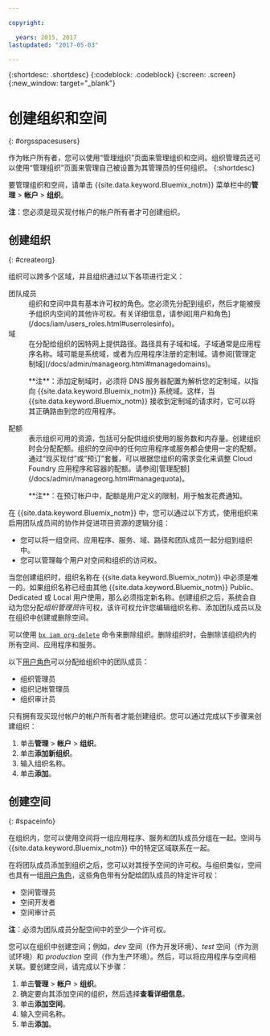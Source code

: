 ```yaml
---

copyright:

  years: 2015, 2017
lastupdated: "2017-05-03"

---
```


{:shortdesc: .shortdesc}
{:codeblock: .codeblock}
{:screen: .screen}
{:new_window: target="_blank"}

# 创建组织和空间
{: #orgsspacesusers}

作为帐户所有者，您可以使用“管理组织”页面来管理组织和空间。组织管理员还可以使用“管理组织”页面来管理自己被设置为其管理员的任何组织。
{:shortdesc}

要管理组织和空间，请单击 {{site.data.keyword.Bluemix_notm}} 菜单栏中的**管理** &gt; **帐户** &gt; **组织**。 

**注**：您必须是现买现付帐户的帐户所有者才可创建组织。

## 创建组织
{: #createorg}

组织可以跨多个区域，并且组织通过以下各项进行定义：

<dl>
<dt>团队成员</dt>
<dd>组织和空间中具有基本许可权的角色。您必须先分配到组织，然后才能被授予组织内空间的其他许可权。有关详细信息，请参阅[用户和角色](/docs/iam/users_roles.html#userrolesinfo)。</dd>
<dt>域</dt>
<dd>在分配给组织的因特网上提供路径。路径具有子域和域。子域通常是应用程序名称。域可能是系统域，或者为应用程序注册的定制域。请参阅[管理定制域](/docs/admin/manageorg.html#managedomains)。<br/>
<p>**注**：添加定制域时，必须将 DNS 服务器配置为解析您的定制域，以指向 {{site.data.keyword.Bluemix_notm}} 系统域。这样，当 {{site.data.keyword.Bluemix_notm}} 接收到定制域的请求时，它可以将其正确路由到您的应用程序。</p></dd>
<dt>配额</dt>
<dd>表示组织可用的资源，包括可分配供组织使用的服务数和内存量。创建组织时会分配配额。组织的空间中的任何应用程序或服务都会使用一定的配额。通过“现买现付”或“预订”套餐，可以根据您组织的需求变化来调整 Cloud Foundry 应用程序和容器的配额。请参阅[管理配额](/docs/admin/manageorg.html#managequota)。<p>**注**：在预订帐户中，配额是用户定义的限制，用于触发花费通知。</p></dd>
</dl>

在 {{site.data.keyword.Bluemix_notm}} 中，您可以通过以下方式，使用组织来启用团队成员间的协作并促进项目资源的逻辑分组：

<ul>
<li>您可以将一组空间、应用程序、服务、域、路径和团队成员一起分组到组织中。</li>
<li>您可以管理每个用户对空间和组织的访问权。</li>
</ul>

当您创建组织时，组织名称在 {{site.data.keyword.Bluemix_notm}} 中必须是唯一的。如果组织名称已经由其他 {{site.data.keyword.Bluemix_notm}} Public、Dedicated 或 Local 用户使用，那么必须指定新名称。创建组织之后，系统会自动为您分配*组织管理员*许可权，该许可权允许您编辑组织名称、添加团队成员以及在组织中创建或删除空间。

可以使用 [`bx iam org-delete`](/docs/cli/reference/bluemix_cli/bx_cli.html#bluemix_iam_org_delete) 命令来删除组织。删除组织时，会删除该组织内的所有空间、应用程序和服务。

以下[用户角色](/docs/iam/users_roles.html#userrolesinfo)可以分配给组织中的团队成员：

<ul>
<li>组织管理员</li>
<li>组织记帐管理员</li>
<li>组织审计员</li>
</ul>

只有拥有现买现付帐户的帐户所有者才能创建组织。您可以通过完成以下步骤来创建组织：

1. 单击**管理** &gt; **帐户** &gt; **组织**。
2. 单击**添加新组织**。
3. 输入组织名称。
4. 单击**添加**。

<!-- Add info on Manage infrastructure option under a space -->

## 创建空间
{: #spaceinfo}

在组织内，您可以使用空间将一组应用程序、服务和团队成员分组在一起。空间与 {{site.data.keyword.Bluemix_notm}} 中的特定区域联系在一起。

在将团队成员添加到组织之后，您可以对其授予空间的许可权。与组织类似，空间也具有一组[用户角色](/docs/iam/users_roles.html#userrolesinfo)，这些角色带有分配给团队成员的特定许可权：

<ul>
<li>空间管理员</li>
<li>空间开发者</li>
<li>空间审计员</li>
</ul>

**注**：必须为团队成员分配空间中的至少一个许可权。

您可以在组织中创建空间；例如，*dev* 空间（作为开发环境）、*test* 空间（作为测试环境）和 *production* 空间（作为生产环境）。然后，可以将应用程序与空间相关联。要创建空间，请完成以下步骤：

1. 单击**管理** &gt; **帐户** &gt; **组织**。
2. 确定要向其添加空间的组织，然后选择**查看详细信息**。
4. 单击**添加空间**。
5. 输入空间名称。
6. 单击**添加**。
